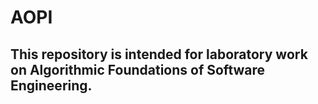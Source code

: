 # AOPI
## This repository is intended for laboratory work on Algorithmic Foundations of Software Engineering.